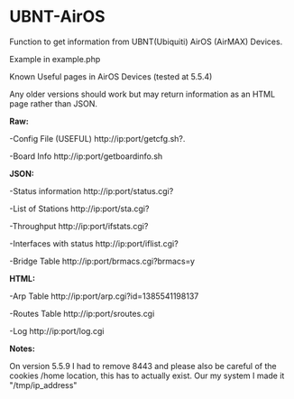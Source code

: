 UBNT-AirOS
==========

Function to get information from UBNT(Ubiquiti) AirOS (AirMAX) Devices.


Example in example.php

Known Useful pages in AirOS Devices (tested at 5.5.4) 

Any older versions should work but may return information as an HTML page rather than JSON.


**Raw:**

-Config File (USEFUL)  http://ip:port/getcfg.sh?.

-Board Info  http://ip:port/getboardinfo.sh 

**JSON:**

-Status information  http://ip:port/status.cgi?

-List of Stations  http://ip:port/sta.cgi? 

-Throughput  http://ip:port/ifstats.cgi? 

-Interfaces with status  http://ip:port/iflist.cgi? 

-Bridge Table  http://ip:port/brmacs.cgi?brmacs=y 

**HTML:**

-Arp Table  http://ip:port/arp.cgi?id=1385541198137 

-Routes Table  http://ip:port/sroutes.cgi 

-Log  http://ip:port/log.cgi

**Notes:**

On version 5.5.9 I had to remove 8443 and please also be careful of the cookies /home location, this has to actually exist. Our my system I made it "/tmp/ip_address"

